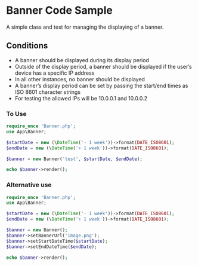 # Banner Code Sample
A simple class and test for managing the displaying of a banner.

## Conditions
- A banner should be displayed during its display period
- Outside of the display period, a banner should be displayed if the user’s device has a specific IP address
- In all other instances, no banner should be displayed
- A banner’s display period can be set by passing the start/end times as ISO 8601 character strings
- For testing the allowed IPs will be 10.0.0.1 and 10.0.0.2

### To Use
```php
require_once 'Banner.php';
use App\Banner;

$startDate = new (\DateTime('- 1 week'))->format(DATE_ISO8601);
$endDate = new (\DateTime('+ 1 week'))->format(DATE_ISO8601);

$banner = new Banner('test', $startDate, $endDate);

echo $banner->render();
```

### Alternative use
```php
require_once 'Banner.php';
use App\Banner;

$startDate = new (\DateTime('- 1 week'))->format(DATE_ISO8601);
$endDate = new (\DateTime('+ 1 week'))->format(DATE_ISO8601);

$banner = new Banner();
$banner->setBannerUrl('image.png');
$banner->setStartDateTime($startDate);
$banner->setEndDateTime($endDate);

echo $banner->render();
```
